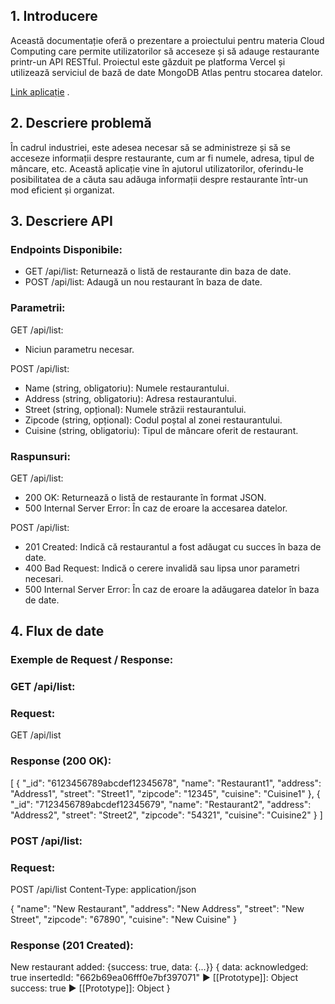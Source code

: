 ## 1. Introducere

Această documentație oferă o prezentare a proiectului pentru materia Cloud Computing care permite utilizatorilor să acceseze și să adauge restaurante printr-un API RESTful. Proiectul este găzduit pe platforma Vercel și utilizează serviciul de bază de date MongoDB Atlas pentru stocarea datelor.

[Link aplicație](https://project-cloud-computing-jcom9f4cx-balercaoctavians-projects.vercel.app) .


## 2. Descriere problemă

În cadrul industriei, este adesea necesar să se administreze și să se acceseze informații despre restaurante, cum ar fi numele, adresa, tipul de mâncare, etc. Această aplicație vine în ajutorul utilizatorilor, oferindu-le posibilitatea de a căuta sau adăuga informații despre restaurante într-un mod eficient și organizat.

## 3. Descriere API

### Endpoints Disponibile:
- GET /api/list: Returnează o listă de restaurante din baza de date.
- POST /api/list: Adaugă un nou restaurant în baza de date.

### Parametrii:

GET /api/list:
- Niciun parametru necesar.

POST /api/list:
- Name (string, obligatoriu): Numele restaurantului.
- Address (string, obligatoriu): Adresa restaurantului.
- Street (string, opțional): Numele străzii restaurantului.
- Zipcode (string, opțional): Codul poștal al zonei restaurantului.
- Cuisine (string, obligatoriu): Tipul de mâncare oferit de restaurant.

### Raspunsuri:

GET /api/list:
- 200 OK: Returnează o listă de restaurante în format JSON.
- 500 Internal Server Error: În caz de eroare la accesarea datelor.

POST /api/list:
- 201 Created: Indică că restaurantul a fost adăugat cu succes în baza de date.
- 400 Bad Request: Indică o cerere invalidă sau lipsa unor parametri necesari.
- 500 Internal Server Error: În caz de eroare la adăugarea datelor în baza de date.


## 4. Flux de date

### Exemple de Request / Response:

### GET /api/list:

### Request:
GET /api/list 

### Response (200 OK):
[
    {
        "_id": "6123456789abcdef12345678",
        "name": "Restaurant1",
        "address": "Address1",
        "street": "Street1",
        "zipcode": "12345",
        "cuisine": "Cuisine1"
    },
    {
        "_id": "7123456789abcdef12345679",
        "name": "Restaurant2",
        "address": "Address2",
        "street": "Street2",
        "zipcode": "54321",
        "cuisine": "Cuisine2"
    }
]

### POST /api/list:

### Request:
POST /api/list
Content-Type: application/json

{
    "name": "New Restaurant",
    "address": "New Address",
    "street": "New Street",
    "zipcode": "67890",
    "cuisine": "New Cuisine"
}

### Response (201 Created):


New restaurant added: {success: true, data: {...}} {
data:
    acknowledged: true
    insertedId: "662b69ea06fff0e7bf397071"
    ► [[Prototype]]: Object
success: true
► [[Prototype]]: Object
}